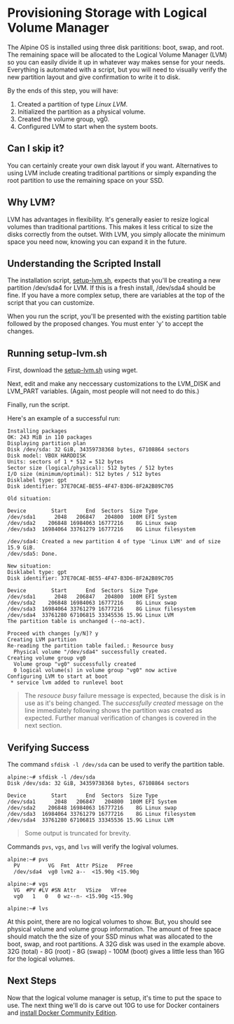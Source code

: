 # Provisioning Storage with Logical Volume Manager
The Alpine OS is installed using three disk parititions: boot, swap, and root. The remaining space will be allocated to the Logical Volume Manager (LVM) so you can easily divide it up in whatever way makes sense for your needs. Everything is automated with a script, but you will need to visually verify the new partition layout and give confirmation to write it to disk.

By the ends of this step, you will have:
1. Created a partition of type _Linux LVM_.
2. Initialized the partition as a physical volume. 
3. Created the volume group, vg0.
4. Configured LVM to start when the system boots.

## Can I skip it?
You can certainly create your own disk layout if you want. Alternatives to using LVM include creating traditional partitions or simply expanding the root partition to use the remaining space on your SSD.

## Why LVM?
LVM has advantages in flexibility. It's generally easier to resize logical volumes than traditional partitions. This makes it less critical to size the disks correctly from the outset. With LVM, you simply allocate the minimum space you need now, knowing you can expand it in the future.

## Understanding the Scripted Install
The installation script, [setup-lvm.sh](https://raw.githubusercontent.com/DavesCodeMusings/nucloud/main/setup-lvm.sh), expects that you'll be creating a new partition /dev/sda4 for LVM. If this is a fresh install, /dev/sda4 should be fine. If you have a more complex setup, there are variables at the top of the script that you can customize.

When you run the script, you'll be presented with the existing partition table followed by the proposed changes. You must enter 'y' to accept the changes.

## Running setup-lvm.sh
First, download the [setup-lvm.sh](https://raw.githubusercontent.com/DavesCodeMusings/nucloud/main/setup-lvm.sh) using wget.

Next, edit and make any neccessary customizations to the LVM_DISK and LVM_PART variables. (Again, most people will not need to do this.)

Finally, run the script.

Here's an example of a successful run:

```
Installing packages
OK: 243 MiB in 110 packages
Displaying partition plan
Disk /dev/sda: 32 GiB, 34359738368 bytes, 67108864 sectors
Disk model: VBOX HARDDISK
Units: sectors of 1 * 512 = 512 bytes
Sector size (logical/physical): 512 bytes / 512 bytes
I/O size (minimum/optimal): 512 bytes / 512 bytes
Disklabel type: gpt
Disk identifier: 37E70CAE-BE55-4F47-B3D6-8F2A2B89C705

Old situation:

Device        Start      End  Sectors  Size Type
/dev/sda1      2048   206847   204800  100M EFI System
/dev/sda2    206848 16984063 16777216    8G Linux swap
/dev/sda3  16984064 33761279 16777216    8G Linux filesystem

/dev/sda4: Created a new partition 4 of type 'Linux LVM' and of size 15.9 GiB.
/dev/sda5: Done.

New situation:
Disklabel type: gpt
Disk identifier: 37E70CAE-BE55-4F47-B3D6-8F2A2B89C705

Device        Start      End  Sectors  Size Type
/dev/sda1      2048   206847   204800  100M EFI System
/dev/sda2    206848 16984063 16777216    8G Linux swap
/dev/sda3  16984064 33761279 16777216    8G Linux filesystem
/dev/sda4  33761280 67106815 33345536 15.9G Linux LVM
The partition table is unchanged (--no-act).

Proceed with changes [y/N]? y
Creating LVM partition
Re-reading the partition table failed.: Resource busy
  Physical volume "/dev/sda4" successfully created.
Creating volume group vg0
  Volume group "vg0" successfully created
  0 logical volume(s) in volume group "vg0" now active
Configuring LVM to start at boot
 * service lvm added to runlevel boot
```

>The _resouce busy_ failure message is expected, because the disk is in use as it's being changed. The _successfully created_ message on the line immediately following shows the partition was created as expected. Further manual verification of changes is covered in the next section.

## Verifying Success
The command `sfdisk -l /dev/sda` can be used to verify the partition table.

```
alpine:~# sfdisk -l /dev/sda
Disk /dev/sda: 32 GiB, 34359738368 bytes, 67108864 sectors

Device        Start      End  Sectors  Size Type
/dev/sda1      2048   206847   204800  100M EFI System
/dev/sda2    206848 16984063 16777216    8G Linux swap
/dev/sda3  16984064 33761279 16777216    8G Linux filesystem
/dev/sda4  33761280 67106815 33345536 15.9G Linux LVM
```

>Some output is truncated for brevity.

Commands `pvs`, `vgs`, and `lvs` will verify the logival volumes.

```
alpine:~# pvs
  PV         VG  Fmt  Attr PSize   PFree
  /dev/sda4  vg0 lvm2 a--  <15.90g <15.90g

alpine:~# vgs
  VG  #PV #LV #SN Attr   VSize   VFree
  vg0   1   0   0 wz--n- <15.90g <15.90g

alpine:~# lvs

```

At this point, there are no logical volumes to show. But, you should see physical volume and volume group information. The amount of free space should match the the size of your SSD minus what was allocated to the boot, swap, and root partitions. A 32G disk was used in the example above. 32G (total) - 8G (root) - 8G (swap) - 100M (boot) gives a little less than 16G for the logical volumes.

## Next Steps
Now that the logical volume manager is setup, it's time to put the space to use. The next thing we'll do is carve out 10G to use for Docker containers and [install Docker Community Edition](03_Docker.md).
